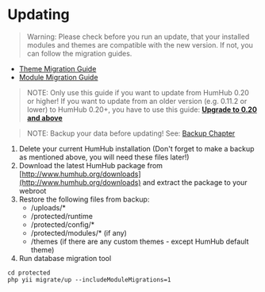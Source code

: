 Updating
========

> Warning: Please check before you run an update, that your installed modules and themes are compatible with the new version. If not, you can follow the migration guides.
- [Theme Migration Guide](https://github.com/humhub/humhub/blob/master/protected/humhub/docs/guide/theme/theming-migrate.md)
- [Module Migration Guide](https://github.com/humhub/humhub/blob/master/protected/humhub/docs/guide/developer/modules-migrate.md)

> NOTE: Only use this guide if you want to update from HumHub 0.20 or higher!
> If you want to update from an older version (e.g. 0.11.2 or lower) to HumHub 0.20+, you have to use this guide: **[Upgrade to 0.20 and above](/admin/updating-020.md "Guide: Upgrade to 0.20 and above")**

> NOTE: Backup your data before updating! See: [Backup Chapter](backup.md)

1. Delete your current HumHub installation (Don't forget to make a backup as mentioned above, you will need these files later!)
2. Download the latest HumHub package from [http://www.humhub.org/downloads](http://www.humhub.org/downloads) and extract the package to your webroot
3. Restore the following files from backup:
	- /uploads/*
	- /protected/runtime
	- /protected/config/*
	- /protected/modules/* (if any)
	- /themes (if there are any custom themes - except HumHub default theme)
4. Run database migration tool

```
cd protected
php yii migrate/up --includeModuleMigrations=1
```



